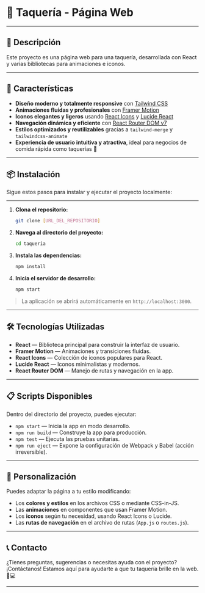 # 🌮 Taquería - Página Web

---

## 📝 Descripción

Este proyecto es una página web para una taquería, desarrollada con React y varias bibliotecas para animaciones e iconos.

---

## 🚀 Características

- **Diseño moderno y totalmente responsive** con [Tailwind CSS](https://tailwindcss.com/)
- **Animaciones fluidas y profesionales** con [Framer Motion](https://www.framer.com/motion/)
- **Iconos elegantes y ligeros** usando [React Icons](https://react-icons.github.io/react-icons/) y [Lucide React](https://lucide.dev/)
- **Navegación dinámica y eficiente** con [React Router DOM v7](https://reactrouter.com/)
- **Estilos optimizados y reutilizables** gracias a `tailwind-merge` y `tailwindcss-animate`
- **Experiencia de usuario intuitiva y atractiva**, ideal para negocios de comida rápida como taquerías 🌮

---

## 📦 Instalación

Sigue estos pasos para instalar y ejecutar el proyecto localmente:

---

1. **Clona el repositorio:**

   ```bash
   git clone [URL_DEL_REPOSITORIO]
   ```

2. **Navega al directorio del proyecto:**

   ```bash
   cd taqueria
   ```

3. **Instala las dependencias:**

   ```bash
   npm install
   ```

4. **Inicia el servidor de desarrollo:**

   ```bash
   npm start
   ```

> La aplicación se abrirá automáticamente en `http://localhost:3000`.

---

## 🛠 Tecnologías Utilizadas

- **React** — Biblioteca principal para construir la interfaz de usuario.
- **Framer Motion** — Animaciones y transiciones fluidas.
- **React Icons** — Colección de iconos populares para React.
- **Lucide React** — Iconos minimalistas y modernos.
- **React Router DOM** — Manejo de rutas y navegación en la app.

---

## 📋 Scripts Disponibles

Dentro del directorio del proyecto, puedes ejecutar:

- `npm start` — Inicia la app en modo desarrollo.
- `npm run build` — Construye la app para producción.
- `npm test` — Ejecuta las pruebas unitarias.
- `npm run eject` — Expone la configuración de Webpack y Babel (acción irreversible).

---

## 🎨 Personalización

Puedes adaptar la página a tu estilo modificando:

- Los **colores y estilos** en los archivos CSS o mediante CSS-in-JS.
- Las **animaciones** en componentes que usan Framer Motion.
- Los **iconos** según tu necesidad, usando React Icons o Lucide.
- Las **rutas de navegación** en el archivo de rutas (`App.js` o `routes.js`).

---

## 📞 Contacto

¿Tienes preguntas, sugerencias o necesitas ayuda con el proyecto?  
¡Contáctanos! Estamos aquí para ayudarte a que tu taquería brille en la web. 🌯💻

---